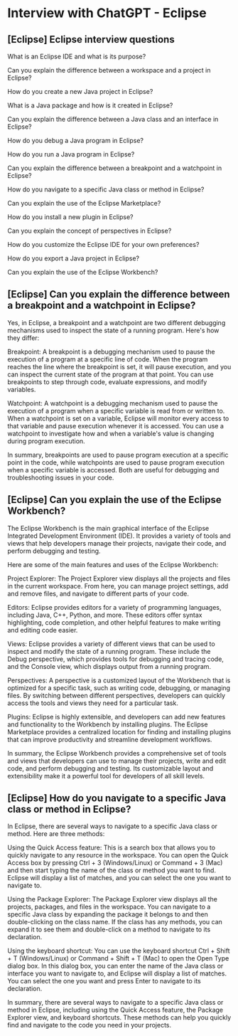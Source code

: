 # Interview with ChatGPT - Eclipse

## [Eclipse] Eclipse interview questions

What is an Eclipse IDE and what is its purpose?

Can you explain the difference between a workspace and a project in Eclipse?

How do you create a new Java project in Eclipse?

What is a Java package and how is it created in Eclipse?

Can you explain the difference between a Java class and an interface in Eclipse?

How do you debug a Java program in Eclipse?

How do you run a Java program in Eclipse?

Can you explain the difference between a breakpoint and a watchpoint in Eclipse?

How do you navigate to a specific Java class or method in Eclipse?

Can you explain the use of the Eclipse Marketplace?

How do you install a new plugin in Eclipse?

Can you explain the concept of perspectives in Eclipse?

How do you customize the Eclipse IDE for your own preferences?

How do you export a Java project in Eclipse?

Can you explain the use of the Eclipse Workbench?

## [Eclipse] Can you explain the difference between a breakpoint and a watchpoint in Eclipse?

Yes, in Eclipse, a breakpoint and a watchpoint are two different debugging mechanisms used to inspect the state of a running program. Here's how they differ:

Breakpoint: A breakpoint is a debugging mechanism used to pause the execution of a program at a specific line of code. When the program reaches the line where the breakpoint is set, it will pause execution, and you can inspect the current state of the program at that point. You can use breakpoints to step through code, evaluate expressions, and modify variables.

Watchpoint: A watchpoint is a debugging mechanism used to pause the execution of a program when a specific variable is read from or written to. When a watchpoint is set on a variable, Eclipse will monitor every access to that variable and pause execution whenever it is accessed. You can use a watchpoint to investigate how and when a variable's value is changing during program execution.

In summary, breakpoints are used to pause program execution at a specific point in the code, while watchpoints are used to pause program execution when a specific variable is accessed. Both are useful for debugging and troubleshooting issues in your code.

## [Eclipse] Can you explain the use of the Eclipse Workbench?

The Eclipse Workbench is the main graphical interface of the Eclipse Integrated Development Environment (IDE). It provides a variety of tools and views that help developers manage their projects, navigate their code, and perform debugging and testing.

Here are some of the main features and uses of the Eclipse Workbench:

Project Explorer: The Project Explorer view displays all the projects and files in the current workspace. From here, you can manage project settings, add and remove files, and navigate to different parts of your code.

Editors: Eclipse provides editors for a variety of programming languages, including Java, C++, Python, and more. These editors offer syntax highlighting, code completion, and other helpful features to make writing and editing code easier.

Views: Eclipse provides a variety of different views that can be used to inspect and modify the state of a running program. These include the Debug perspective, which provides tools for debugging and tracing code, and the Console view, which displays output from a running program.

Perspectives: A perspective is a customized layout of the Workbench that is optimized for a specific task, such as writing code, debugging, or managing files. By switching between different perspectives, developers can quickly access the tools and views they need for a particular task.

Plugins: Eclipse is highly extensible, and developers can add new features and functionality to the Workbench by installing plugins. The Eclipse Marketplace provides a centralized location for finding and installing plugins that can improve productivity and streamline development workflows.

In summary, the Eclipse Workbench provides a comprehensive set of tools and views that developers can use to manage their projects, write and edit code, and perform debugging and testing. Its customizable layout and extensibility make it a powerful tool for developers of all skill levels.

## [Eclipse] How do you navigate to a specific Java class or method in Eclipse?

In Eclipse, there are several ways to navigate to a specific Java class or method. Here are three methods:

Using the Quick Access feature: This is a search box that allows you to quickly navigate to any resource in the workspace. You can open the Quick Access box by pressing Ctrl + 3 (Windows/Linux) or Command + 3 (Mac) and then start typing the name of the class or method you want to find. Eclipse will display a list of matches, and you can select the one you want to navigate to.

Using the Package Explorer: The Package Explorer view displays all the projects, packages, and files in the workspace. You can navigate to a specific Java class by expanding the package it belongs to and then double-clicking on the class name. If the class has any methods, you can expand it to see them and double-click on a method to navigate to its declaration.

Using the keyboard shortcut: You can use the keyboard shortcut Ctrl + Shift + T (Windows/Linux) or Command + Shift + T (Mac) to open the Open Type dialog box. In this dialog box, you can enter the name of the Java class or interface you want to navigate to, and Eclipse will display a list of matches. You can select the one you want and press Enter to navigate to its declaration.

In summary, there are several ways to navigate to a specific Java class or method in Eclipse, including using the Quick Access feature, the Package Explorer view, and keyboard shortcuts. These methods can help you quickly find and navigate to the code you need in your projects.
